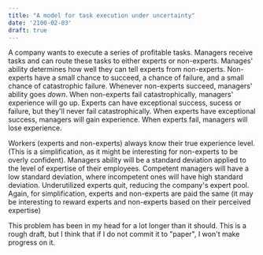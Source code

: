 ```yaml
---
title: "A model for task execution under uncertainty"
date: '2100-02-03'
draft: true
---
```


A company wants to execute a series of profitable tasks. Managers receive tasks and can route these tasks to either experts or non-experts. Manages' ability determines how well they can tell experts from non-experts. Non-experts have a small chance to succeed, a chance of failure, and a small chance of catastrophic failure. Whenever non-experts succeed, managers' ability goes *down*. When non-experts fail catastrophically, managers' experience will go up. Experts can have exceptional success, sucess or failure, but they'll never fail catastrophically. When experts have exceptional success, managers will gain experience. When experts fail, managers will lose experience.  

Workers (experts and non-experts) always know their true experience level. (This is a simplification, as it might be interesting for non-experts to be overly confident). Managers ability will be a standard deviation applied to the level of expertise of their employees. Competent managers will have a low standard deviation, where incompetent ones will have high standard deviation. Underutilized experts quit, reducing the company's expert pool. Again, for simplification, experts and non-experts are paid the same (it may be interesting to reward experts and non-experts based on their perceived expertise)

This problem has been in my head for a lot longer than it should. This is a rough draft, but I think that if I do not commit it to "paper", I won't make progress on it.